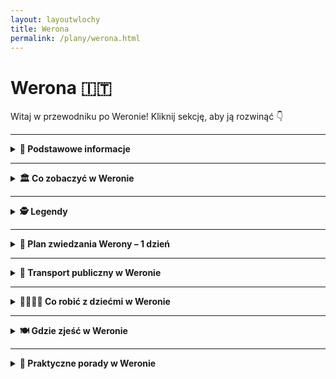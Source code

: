 ```yaml
---
layout: layoutwlochy
title: Werona
permalink: /plany/werona.html
---
```


# Werona 🇮🇹

Witaj w przewodniku po Weronie! Kliknij sekcję, aby ją rozwinąć 👇

---

<details>
 
  <summary><strong>📌 Podstawowe informacje</strong></summary>
  <h3>❤️ Werona – miasto miłości, mostów i marmuru</h3>
  <p>
    Werona to nie tylko miasto, to <strong>miłosna pocztówka z przeszłości</strong>. Tu każde kamienne przejście, każda fontanna i każdy balkon ma coś do opowiedzenia – najczęściej historię o wielkim uczuciu, z dramatycznym twistem i pięknym widokiem w tle. W końcu to tutaj rozgrywała się akcja najbardziej znanej tragedii miłosnej wszech czasów: <strong>„Romeo i Julia”</strong>. I choć Szekspir prawdopodobnie nigdy tu nie był, Werona już dawno zyskała miano <em>najbardziej romantycznego miasta Włoch</em>.
  </p>
  
  <p>
    Co więcej – <strong>Dom Julii</strong> z kultowym balkonem, pod którym Romeo miał szeptać miłosne frazy (prawdopodobnie bardziej po włosku niż po angielsku), to dziś obowiązkowy punkt każdej wycieczki. Pod ścianą domu zakochani zostawiają liściki, serca, a niektórzy nawet... gumy do żucia (te ostatnie już nie są mile widziane). A przy dziedzińcu stoi <strong>posąg Julii</strong> – i zgodnie z lokalną legendą, kto dotknie jej prawej piersi, ten będzie miał szczęście w miłości. Cóż... statua została przez to mocno wypolerowana.
  </p>

  <p>
    Ale spokojnie – nie trzeba być zakochanym (ani w dramacie), żeby zakochać się w Weronie. To miasto, które uwodzi <strong>architekturą z różnych epok</strong>, <strong>cichymi zaułkami</strong>, <strong>potężną rzymską Areną</strong> i nastrojowymi mostami nad rzeką Adygą. To także świetna baza wypadowa – do jeziora Garda, do Wenecji, a nawet do Alp. Tylko uważaj, bo jak raz usiądziesz z kieliszkiem Valpolicelli na Piazza delle Erbe, to możesz zapomnieć o dalszej podróży.
  </p>

  <p>
    Werona jest kompaktowa, ale pełna kontrastów. <strong>Rzymskie ruiny</strong> sąsiadują tu z <strong>renesansowymi pałacami</strong>, a <strong>gotyckie grobowce Scaligerich</strong> z nowoczesnymi butikami i barami serwującymi aperola tak pięknie, że aż szkoda pić. Przechadzając się po starówce, czujesz się jak bohater filmu – z tą różnicą, że scenografia jest prawdziwa.
  </p>

  <p>
    I nie zapominajmy o kuchni! Werona to kraina <strong>risotta z Amarone</strong>, <strong>polenty</strong>, <strong>makaronu z dziczyzną</strong> i – rzecz jasna – słodkiego <em>pandoro</em>, które tu wymyślono. To miasto, które nie pozwala być głodnym – ani sercem, ani żołądkiem.
  </p>

  <p>
    Podsumowując: Werona to miejsce, gdzie historia mówi szeptem, miłość wisi w powietrzu, a każdy zakręt jest gotowy na selfie. Jeśli szukasz włoskiej magii z nutką nostalgii, odrobiną dramatu i szklanką prosecco – to właśnie tu ją znajdziesz.
  </p>
</details>

---

<details>
  <summary><strong>🏛️ Co zobaczyć w Weronie</strong></summary>

  <details>
  <summary><strong>🏛️ Arena di Verona – rzymski kolos z operową duszą</strong></summary>
  <p><strong>Współrzędne:</strong> <em>45.4380° N, 10.9941° E</em></p>

  <p>
    Arena di Verona to serce miasta – dosłownie i metaforycznie. Ten imponujący rzymski amfiteatr zbudowano w I wieku naszej ery, a mimo upływu niemal dwóch tysięcy lat, wciąż działa! Kiedyś odbywały się tu walki gladiatorów i inne „rozrywki” antycznego Rzymu. Dziś? Zamiast lwów i mieczy – aria i aplauz.
  </p>

  <p>
    To jeden z najlepiej zachowanych amfiteatrów rzymskich na świecie – i drugi co do wielkości we Włoszech (zaraz po Koloseum). Pomieści nawet 22 tysiące osób, co czyni go największą otwartą sceną operową na świecie. A akustyka? Taka, że Pavarotti mógłby śpiewać bez mikrofonu.
  </p>

  <p>
    Od 1913 roku Arena słynie z letniego <strong>Festiwalu Operowego</strong>. To tutaj wystawiano „Aidę” z prawdziwymi końmi na scenie, a śpiewacy walczyli z upałem, publicznością i... gołębiami. Magia tego miejsca sprawia, że nawet ci, którzy operę znają tylko z kreskówek, wychodzą z wypiekami na twarzy.
  </p>

  <p>
    Poza operą odbywają się tu również koncerty światowych gwiazd, wydarzenia sportowe i spektakle. W ciągu dnia można zwiedzać arenę – wejść na trybuny, przejść się po starożytnym kamieniu i poczuć ducha przeszłości... i może trochę gliny z sandałów legionisty.
  </p>

  <ul>
    <li><strong>Bilety (zwiedzanie dzienne):</strong> ok. 10€</li>
    <li><strong>Bilety na wydarzenia:</strong> od ok. 25€ wzwyż (warto rezerwować wcześniej)</li>
    <li><strong>Rada:</strong> Jeśli możesz – wybierz się na koncert lub operę wieczorem. Nocna Arena, przy świetle pochodni i dźwiękach orkiestry, to przeżycie z kategorii „życie udane”.</li>
  </ul>
</details>
  
<details>
  <summary><strong>🏠 Dom Julii – balkon, listy i miłość na ścianach</strong></summary>
  <p><strong>Współrzędne:</strong> <em>45.4385° N, 10.9991° E</em></p>

  <p>
    Jeśli Werona to miasto miłości, to <strong>Dom Julii</strong> jest jej najpopularniejszym adresem. Niby nikt nie wie, czy istniała naprawdę, ale i tak miliony par przyjeżdżają tu co roku, by spojrzeć na balkon, gdzie – według legendy – Julia szeptała „Romeo, Romeo, czemuż ty jesteś Romeo?”.
  </p>

  <p>
    Budynek pochodzi z XIII wieku i należał do rodziny Capello – a to już brzmi podejrzanie podobnie do „Capuletti”. W środku znajduje się małe muzeum z meblami z epoki, kostiumami z filmów i niesławnym łóżkiem Julii z ekranizacji Zeffirellego. Ale prawdziwe tłumy zbiera się... na dziedzińcu.
  </p>

  <p>
    Tam czeka słynna <strong>brązowa rzeźba Julii</strong> – a według lokalnej tradycji, dotknięcie jej piersi przynosi szczęście w miłości (serio). Z kolei ściany pod balkonem pokryte są listami, gumami do żucia (tak, też dziwne), podpisami i serduszkami. To miejsce ma więcej wiadomości miłosnych niż niejedna aplikacja randkowa.
  </p>

  <p>
    Możesz tu także napisać własny list do Julii – osobiście lub mailowo. Jest nawet <strong>Klub Julii</strong>, który na poważnie odpisuje na listy z całego świata. To najbardziej romantyczna skrzynka odbiorcza we Włoszech.
  </p>

  <ul>
    <li><strong>Bilety (do wnętrza i na balkon):</strong> ok. 6€</li>
    <li><strong>Dziedziniec i rzeźba:</strong> dostępne bezpłatnie</li>
    <li><strong>Pro tip:</strong> Idź rano lub tuż przed zamknięciem – tłumy Romeo i Julii bywają intensywne w południe!</li>
  </ul>
</details>

<details>
  <summary><strong>🏰 Dom Romea – tajemnicza forteca miłości (i zazdrości)</strong></summary>
  <p><strong>Współrzędne:</strong> <em>45.4411° N, 11.0005° E</em></p>

  <p>
    Każda Julia potrzebuje swojego Romea – a każdy Romeo, jak się okazuje, potrzebuje solidnej, ceglanej twierdzy. <strong>Casa di Romeo</strong>, czyli Dom Romea, to średniowieczny budynek w stylu gotyckim, który – według lokalnej tradycji – należał do rodziny Montecchich, czyli pierwowzoru szekspirowskich Montague.
  </p>

  <p>
    Budowla wygląda jak miniforteca – wysokie mury, małe okna, zamknięta loggia. Czyli wszystko, czego potrzebujesz, jeśli boisz się teścia z rodu Capulettich. W przeciwieństwie do Domu Julii, ten nie jest udostępniony do zwiedzania w środku, ale warto podejść pod adres <strong>Via delle Arche Scaligeri</strong>, by zobaczyć ten kawałek weroneńskiej legendy.
  </p>

  <p>
    Na ścianie znajduje się tablica z napisem (po włosku, oczywiście), która przypomina, że „tu mieszkał Romeo” – no i że nie wolno parkować. Romantyzm ma swoje granice.
  </p>

  <p>
    Choć dom nie jest tak oblegany jak balkon Julii, ma w sobie więcej tajemniczości i… prawdopodobnie więcej historii. A jeśli jesteś romantykiem, to stawiając się pod tym domem, możesz wyobrazić sobie Romea w oknie – piszącego listy, knującego ucieczki albo... 
  </p>

  <ul>
    <li><strong>Wstęp:</strong> Z zewnątrz – bezpłatnie (wnętrza są prywatne i niedostępne)</li>
    <li><strong>Adres:</strong> Via Arche Scaligere 2, tuż obok grobowców rodu Scaligeri</li>
    <li><strong>Pro tip:</strong> Wpadnij tu po wizycie w Domu Julii – dla pełni dramatyczno-miłosnej narracji</li>
  </ul>
</details>


  <details>
  <summary><strong>🏰 Castelvecchio – zamek, który przetrwał wszystko</strong></summary>
  <p><strong>Współrzędne:</strong> <em>45.4392° N, 10.9885° E</em></p>

  <p>
    Nazwa <strong>Castelvecchio</strong> oznacza „stary zamek” – ale niech Cię to nie zwiedzie. Ten potężny kompleks obronny to nie tylko zabytek, ale i żywa opowieść o sile, strategii i renesansowej ambicji. Zbudowany w XIV wieku przez ród Scaligerich, zamek miał chronić Weronę przed wrogami... oraz ewentualnymi buntami wewnętrznymi. Wieża, mury i fosa jasno mówiły: „tu rządzą twardzi gracze”.
  </p>

  <p>
    Castelvecchio to dziś nie tylko imponująca forteca, ale też siedziba jednego z najważniejszych muzeów miasta – <strong>Muzeum Castelvecchio</strong>, z kolekcją rzeźb, obrazów i sztuki sakralnej od XII do XVIII wieku. Sam budynek zrewitalizowano z ogromnym szacunkiem do historii – zachowując surowy, gotycki klimat, ale dodając nowoczesne elementy dzięki wizji architekta Carlo Scarpy.
  </p>

  <p>
    Spacerując po zamkowych dziedzińcach i murach obronnych, możesz niemal usłyszeć odgłosy dawnych bitew... albo przynajmniej rozmowy rycerzy o tym, kto ma najlepszy miecz. A widok z murów na rzekę Adygę i most zamkowy (<strong>Ponte Scaligero</strong>)? Bezcenny.
  </p>

  <ul>
    <li><strong>Bilety:</strong> 6€ normalny (często są zniżki i darmowe wejścia w niedziele)</li>
    <li><strong>Adres:</strong> Corso Castelvecchio 2</li>
    <li><strong>Bonus:</strong> Koniecznie przejdź się po Ponte Scaligero – most jak z bajki o rycerzach i księżniczkach</li>
  </ul>
</details>


  <details>
  <summary><strong>🏛️ Piazza delle Erbe – plac, który widział wszystko</strong></summary>
  <p><strong>Współrzędne:</strong> <em>45.4432° N, 10.9978° E</em></p>

  <p>
    <strong>Piazza delle Erbe</strong> to serce historycznego centrum Werony – miejsce, gdzie życie toczy się od czasów starożytnego Rzymu. Dawniej był to rzymski forum, czyli rynek i centrum życia publicznego. Dziś to jeden z najbardziej fotogenicznych placów we Włoszech, który zachwyca na każdym kroku – nie tylko architekturą, ale też atmosferą.
  </p>

  <p>
    Otaczają go kolorowe kamienice z freskami, renesansowe pałace i zabytki, które mogłyby spokojnie zagrać główne role w historycznym serialu. Jest tu <strong>Wieża Lamberti</strong>, z której można spojrzeć na miasto z góry (i złapać zadyszkę po wejściu schodami), <strong>Fontanna Madonna Verona</strong> – średniowieczna dama z rzymską duszą – oraz <strong>Dom Mazzantiego</strong> z malowidłami, które zdobią fasadę niczym starożytny komiks.
  </p>

  <p>
    Na placu codziennie odbywa się targ – sprzedawcy oferują wszystko: od świeżych owoców po pamiątki, magnesy i kapelusze na włoską przygodę. Wokół znajdziesz też knajpki i kawiarnie – idealne miejsce, by wypić espresso lub zjeść gelato, patrząc, jak Werona pulsuje życiem.
  </p>

  <p>
    Wieczorem plac zmienia się w scenę – światła, dźwięki rozmów, muzyka ulicznych grajków. Piazza delle Erbe to Werona w pigułce: piękna, głośna, klimatyczna i absolutnie niezapomniana.
  </p>

  <ul>
    <li><strong>Co zobaczyć:</strong> Torre dei Lamberti, Madonna Verona, Dom Mazzantiego</li>
    <li><strong>Wskazówka:</strong> Najlepszy czas na zdjęcia – poranek lub zachód słońca</li>
    <li><strong>Pro tip:</strong> Wypij spritza na tarasie i poczuj się jak bohater włoskiego filmu</li>
  </ul>
</details>


  <details>
    <summary><strong>🔔 Torre dei Lamberti – wieża z widokiem</strong></summary>
    <p><strong>Współrzędne:</strong> <em>45.4422° N, 10.9970° E</em></p>
    <p>
      Ta 84-metrowa wieża dominuje nad Weroną i oferuje zapierający dech widok na dachy miasta i Alpy w tle. Można wejść po schodach lub wjechać windą (dla leniuszków). Warto poczekać na bicie dzwonów – mają w sobie coś magicznego. A panorama? Idealna do zdjęcia z napisem „Ciao Verona!”.
    </p>
  </details>

  <details>
  <summary><strong>🌉 Most Scaligero – średniowieczny cud inżynierii i ucieczek</strong></summary>
  <p><strong>Współrzędne:</strong> <em>45.4414° N, 10.9867° E</em></p>

  <p>
    <strong>Ponte Scaligero</strong>, czyli Most Scaligero, to nie tylko jeden z najpiękniejszych mostów w Weronie, ale też kawał porządnej, średniowiecznej inżynierii z twistem dramatycznym. Zbudowany w XIV wieku jako część systemu obronnego <strong>Castelvecchio</strong>, miał służyć... do szybkiej ucieczki z zamku. Sprytne, co?
  </p>

  <p>
    Most wyróżnia się czerwonymi cegłami, wysokimi blankami i charakterystycznymi, ostro zakończonymi łukami. Swego czasu był jednym z najdłuższych kamiennych mostów na świecie. W II wojnie światowej został wysadzony przez Niemców, ale Włosi odbudowali go z miłością i dbałością o każdy detal – jakby układali puzzle z XIV wieku.
  </p>

  <p>
    Przejście przez Most Scaligero to podróż w czasie. Z jednej strony widok na Adygę i zabytkowe mury zamku, z drugiej – panoramę Werony, która wygląda jak z ilustracji do średniowiecznej baśni. Idealne miejsce na spacer, zdjęcia, zachwyty i... może nawet jedno westchnienie rodem z Romea i Julii.
  </p>

  <ul>
    <li><strong>Dojście:</strong> Zaledwie kilka kroków od Castelvecchio – wejście możliwe od strony dziedzińca lub z nadbrzeża</li>
    <li><strong>Wstęp:</strong> Bezpłatny – mostem można przejść o każdej porze dnia (i nocy!)</li>
    <li><strong>Wskazówka:</strong> Idealne miejsce na zdjęcia o złotej godzinie lub przy pełni księżyca</li>
  </ul>
  
   </details>
   
  </details>
  

---

<details>
   <summary><strong>🕵️ Legendy</strong></summary>

 
    <h3>🏠 Dom Julii – miłość i marmurowy cud</h3>
    <p>
      <em>Współrzędne: 45.4386° N, 10.9944° E</em>
    </p>
    <p>
      To najbardziej romantyczne miejsce w Weronie, związane z legendą o Romeu i Julii. Choć historia Szekspira to fikcja, Werona upodobała ją sobie na dobre. W dziedzińcu przy Via Cappello 23 znajduje się słynny balkon i posąg Julii. Według legendy, kto dotknie jej prawej piersi, ten znajdzie szczęście w miłości. Codziennie przybywają tu zakochani z całego świata, by zostawić list z prośbą o radę lub… pierścionek zaręczynowy.
    </p>
  
    <h3>⚔️ Grób Romea – miejsce smutku i zagadki</h3>
    <p>
      <em>Współrzędne: 45.4368° N, 10.9903° E</em>
    </p>
    <p>
      Choć mniej znany niż dom Julii, klasztor franciszkanów przy Via del Pontiere kryje miejsce nazywane „grobem Romea”. W skromnej, czerwonej trumnie miał spocząć młody Montecchi. Miejsce owiane jest melancholią i legendą – mówi się, że kto je odwiedzi i pomyśli życzenie, otrzyma odpowiedź w formie... przeczucia. Ale tylko raz w życiu.
    </p>
  
    <h3>🧱 Arco dei Gavi – duch rzymskiego architekta</h3>
    <p>
      <em>Współrzędne: 45.4415° N, 10.9878° E</em>
    </p>
    <p>
      Ten monumentalny łuk triumfalny z czasów rzymskich był świadkiem wielu wydarzeń. Jedna z legend mówi, że jego twórca – rzymski architekt Lucius Vitruvius – nawiedza to miejsce co sto lat, sprawdzając, czy ktoś nie próbuje go przebudować. Świadkowie mówią o postaci w białej todze przechadzającej się nocą przy murach.
    </p>
  
    <h3>🌉 Most Scaligero – miłość, zdrada i widma</h3>
    <p>
      <em>Współrzędne: 45.4411° N, 10.9889° E</em>
    </p>
    <p>
      Ten malowniczy most łączący Castelvecchio z zachodnim brzegiem Adygi skrywa opowieść o niespełnionej miłości między córką rodu della Scala a synem wrogiej rodziny. Dziewczyna rzuciła się z mostu, a od tej pory – według legendy – przy pełni księżyca słychać płacz i widuje się kobietę w białej sukni spacerującą po moście. Miejscowi twierdzą, że to znak, by nie igrać z uczuciami.
    </p>
   </details>
   
---

<details>
  <summary><strong>📅 Plan zwiedzania Werony – 1 dzień</strong></summary>

  <h3>⛪ Bazylika San Zeno</h3>
  <p>
    Rozpocznij dzień od jednego z najpiękniejszych kościołów w Weronie. <strong>San Zeno Maggiore</strong> zachwyca romańską fasadą i wyjątkowymi drzwiami z brązu, a w środku czeka Cię arcydzieło Mantegni. Mało turystów, dużo sztuki i spokoju.
  </p>

  <h3>🏛️ Arena di Verona</h3>
  <p>
    To nie tylko koloseum na północ – to miejsce, gdzie do dziś odbywają się koncerty i opery pod gołym niebem. Wejdź do środka, usiądź na kamiennych trybunach i wyobraź sobie, że jesteś na rzymskiej gali... albo festiwalu muzycznym. 
  </p>

  <h3>🏰 Castelvecchio i most Scaligero</h3>
  <p>
    Średniowieczny zamek nad rzeką Adygą, dziś mieści muzeum sztuki i historii. Spacer po murach zamku oraz przez <strong>Ponte Scaligero</strong> to mała podróż w czasie – z pięknymi widokami na rzekę i stare miasto.
  </p>

  <h3>☕ Przerwa na kawę i przekąskę</h3>
  <p>
    Zatrzymaj się w jednej z kawiarni w pobliżu <strong>Piazza Bra</strong>. Polecam <em>Caffè Vittorio Emanuele</em> lub <em>Osteria Caffè Monte Baldo</em>. Espresso i kanapka lub klasyczne tramezzino naładowa energię na dalszą część dnia.
  </p>

  <h3>🏠 Casa di Giulietta</h3>
  <p>
    Tak, to tutaj można zobaczyć słynny balkon Julii i pomnik z wypolerowaną piersią (legenda głosi, że przynosi szczęście w miłości). Miejsce nieco turystyczne, ale trudno je pominąć – zwłaszcza, że Romeo i Julia to ambasadorzy miasta!
  </p>

  <h3>🛍️ Piazza delle Erbe i Torre dei Lamberti</h3>
  <p>
    To serce starej Werony. Plac otoczony freskami, arkadami i sklepikami. Wejdź (albo wjedź windą) na <strong>Torre dei Lamberti</strong> – z góry zobaczysz całe czerwone dachy miasta. Potem czas na małe zakupy – lokalne produkty, oliwa, wino lub pamiątki.
  </p>

  <h3>🌉 Ponte Pietra i spacer nad Adygą</h3>
  <p>
    Najstarszy most w Weronie prowadzi na drugą stronę rzeki. Spacer wzdłuż brzegu to świetny sposób, by złapać chwilę oddechu i podziwiać spokojne widoki. Jeśli masz siłę – wejdź na wzgórze do <strong>Castel San Pietro</strong> – panorama miasta Cię wynagrodzi.
  </p>

  <h3>🍝 Kolacja</h3>
  <p>
    Wracając do centrum, zatrzymaj się na kolację. Polecam <strong>Trattoria al Pompiere</strong> – klasyczne dania weneckie i lokalne wina – lub bardziej kameralne <strong>Locanda di Castelvecchio</strong> na romantyczne zakończenie dnia.
  </p>

  <h3>🍹 Aperol Spritz na Piazza dei Signori</h3>
  <p>
    Zasłużony odpoczynek! Usiądź pod arkadami, zamów Spritza i podziwiaj wieczorny klimat miasta, gdzie czas płynie wolniej, a historia czai się w każdym zaułku.
  </p>

</details>


---

<details>
  <summary><strong>🚌 Transport publiczny w Weronie</strong></summary>
  
  <h3>🚏 Komunikacja miejska</h3>
  <p>
    Werona ma bardzo przyjazny system komunikacji miejskiej, oparty głównie na autobusach. Operatorem jest <strong>ATV (Azienda Trasporti Verona)</strong>. Autobusy kursują często i punktualnie, a do większości atrakcji turystycznych można spokojnie dotrzeć pieszo – miasto jest kompaktowe i idealne do spacerów.
  </p>

  <ul>
    <li><strong>Bilety:</strong> 1,50€ za bilet 90-minutowy (kupiony w kiosku lub automacie), 2€ u kierowcy.</li>
    <li><strong>Gdzie kupić:</strong> kioski, tabacchi, automaty biletowe, aplikacja „Ticket Bus Verona”.</li>
    <li><strong>Karnety:</strong> dostępne są bilety 1-, 3- i 7-dniowe dla turystów (do kupienia w punktach ATV).</li>
  </ul>

  <p>
    Jeśli planujesz intensywne zwiedzanie, warto rozważyć <strong>Verona Card</strong> – zawiera przejazdy komunikacją oraz wejścia do wielu atrakcji (Arena, Dom Julii, muzea). Cena: 20€ (1 dzień) lub 25€ (2 dni).
  </p>

  <h3>🛫 Dojazd z lotniska do centrum Werony</h3>
  <p>
    Główne lotnisko to <strong>Aeroporto Valerio Catullo (VRN)</strong>, położone ok. 12 km od centrum. Dojazd jest bardzo prosty:
  </p>

  <ul>
    <li><strong>Aerobus (Shuttle Bus)</strong> – kursuje co 20 minut między lotniskiem a dworcem <em>Verona Porta Nuova</em>.</li>
    <li><strong>Czas przejazdu:</strong> ok. 15 minut.</li>
    <li><strong>Cena biletu:</strong> 6€ (bilet ważny też przez 75 minut w komunikacji miejskiej po dotarciu do miasta).</li>
    <li><strong>Gdzie kupić:</strong> w automatach na lotnisku, u kierowcy, online lub w aplikacji ATV.</li>
  </ul>

  <h3>🚕 Alternatywa: taksówka</h3>
  <p>
    Przejazd taksówką z lotniska do centrum Werony kosztuje średnio <strong>25–30€</strong> w zależności od pory dnia i ruchu. Oficjalne taksówki czekają przed terminalem – białe z logo i licznikiem.
  </p>

  <h3>🚶 Pieszo lub rowerem?</h3>
  <p>
    Centrum Werony jest idealne do zwiedzania pieszo – odległości między atrakcjami są niewielkie, a spacer wąskimi uliczkami ma swój niepowtarzalny urok. Miasto oferuje także wypożyczalnie rowerów (w tym <em>Verona Bike</em> – system miejskich rowerów).
  </p>
</details>

---

<details>
  <summary><strong>👨‍👩‍👧‍👦 Co robić z dziećmi w Weronie</strong></summary>

  <h3>🦁 Ogród zoologiczny Parco Natura Viva (ok. 30 min od Werony)</h3>
  <p>
    To nie tylko zoo, ale i prawdziwe safari! Dzieciaki mogą zobaczyć lwy, żyrafy, lemury, a nawet dinozaury w specjalnej strefie „Prehistory Park”. Część parku przechodzi się pieszo, a część można przejechać autem jak na afrykańskim safari.
  </p>
  <ul>
    <li><strong>Lokalizacja:</strong> Bussolengo (ok. 20 km od centrum)</li>
    <li><strong>Bilety:</strong> ok. 24€ dzieci / 30€ dorośli</li>
  </ul>

  <h3>🏛️ Muzeum Historii Naturalnej (Museo di Storia Naturale di Verona)</h3>
  <p>
    Dinozaury, kości, kamienie, szkielety i interaktywne eksponaty – to muzeum wciąga nawet najmłodszych odkrywców. Położone niedaleko rzeki Adyga, w pięknym pałacu z ogrodem.
  </p>

  <h3>🎭 Mini-spektakl w Arena di Verona</h3>
  <p>
    Jeśli trafisz na dzień prób lub pokazów dla dzieci – możesz wejść do Areny i zobaczyć coś wyjątkowego. Organizowane są też specjalne spektakle edukacyjne w wersji dla najmłodszych.
  </p>

  <h3>🌳 Spacer w Giardino Giusti</h3>
  <p>
    Piękne ogrody z labiryntem z żywopłotu i ukrytymi zakamarkami – idealne na spacer i zabawę w chowanego. Wzgórze z widokiem na całe miasto to również punkt bonusowy.
  </p>

  <h3>🍦 Poszukiwanie najlepszych lodów w mieście</h3>
  <p>
    Zorganizuj rodzinne „gelato challenge”! Polecamy lody w <strong>Gelateria Savoia</strong> (klasyk), <strong>La Romana</strong> (nowoczesne smaki) i <strong>Amorino</strong> (róże z lodów!). Dzieciaki zdecydują, która gałka była najlepsza.
  </p>

  <h3>🛶 Rejsik po Adydze</h3>
  <p>
    Dla starszych dzieci – krótki rejs po rzece łódką lub kajakiem to niezapomniana przygoda. Organizowane są wycieczki z przewodnikiem w bezpiecznych grupach.
  </p>

  <h3>🐉 Bajkowe spacery i legenda o smokach Werony</h3>
  <p>
    W dawnych czasach w Weronie podobno mieszkał smok… Przejdź się z dziećmi po starym mieście i opowiadaj historie – przy Domu Julii, w zamku i na moście Ponte Pietra. Stwórzcie własną legendę!
  </p>

</details>

---

<details>
  <summary><strong>🍽️ Gdzie zjeść w Weronie</strong></summary>

  <h3>🍝 Osteria al Duca – klasyczna weroneska kuchnia</h3>
  <p>
    Przytulna osteria ukryta w bocznej uliczce. Specjalizuje się w regionalnych daniach – polecamy <strong>bigoli all’anatra</strong> (makaron z kaczką) i <strong>pastissada de caval</strong> (gulasz z koniny – lokalny przysmak). Porcje solidne, klimat bardzo lokalny.
  </p>

  <h3>🍕 Pizzeria da Salvatore – tanio i smacznie</h3>
  <p>
    Popularna wśród mieszkańców pizzeria z klasyczną włoską pizzą – cienkie ciasto, dużo smaku i ceny idealne na podróżniczy budżet. Można wziąć na wynos i zjeść nad Adygą.
  </p>

  <h3>🥩 Trattoria Pane e Vino – dla mięsożerców</h3>
  <p>
    Rustykalna trattoria z sezonowym menu. Spróbuj <strong>risotto all’Amarone</strong> lub <strong>bollito con pearà</strong> – gotowanego mięsa z tradycyjnym pieprznym sosem. Świetna jakość za rozsądną cenę.
  </p>

  <h3>🥗 Locanda 4 Cuochi – nowoczesna kuchnia w lokalnym stylu</h3>
  <p>
    Kreatywna włoska kuchnia w eleganckim, ale niezobowiązującym wnętrzu. Idealne miejsce, jeśli chcesz spróbować czegoś ciekawego, ale nadal lokalnego. Makarony, dania rybne, sezonowe warzywa – wszystko pięknie podane.
  </p>

  <h3>🍨 Gelateria Savoia – lody z tradycją</h3>
  <p>
    Jedna z najstarszych lodziarni w Weronie. Lody robione rzemieślniczo, klasyczne smaki i nowoczesne wariacje. Idealna przerwa w zwiedzaniu, zwłaszcza w upalny dzień.
  </p>

  <h3>🥖 Street food: Panini & Co.</h3>
  <p>
    W centrum Werony znajdziesz kilka food trucków i barów z kanapkami – szybki lunch na stojąco lub do zabrania na spacer. Spróbuj panino z szynką parmeńską i serem Monte Veronese!
  </p>

  <h3>🍷 Aperitivo? Piazza delle Erbe!</h3>
  <p>
    Wczesnym wieczorem usiądź przy jednym z barów na Piazza delle Erbe i zamów <strong>Aperol Spritz</strong> z przekąskami – to lokalny rytuał. Idealne miejsce na obserwowanie życia miasta.
  </p>

</details>

---

<details>
  <summary><strong>🧳 Praktyczne porady w Weronie</strong></summary>

  <h3>💶 Coperto i serwis – chleb, oliwa i opłata</h3>
  <p>
    W wielu restauracjach w Weronie doliczany jest <strong>coperto</strong> – opłata za nakrycie, chleb i wodę (2–3€). Czasem pojawi się też <strong>servizio</strong> – szczególnie w turystycznych lokalach, blisko amfiteatru. Rada? Sprawdź rachunek przed płaceniem – unikniesz zdziwienia większego niż przy oglądaniu „Romea i Julii” w wersji operowej.
  </p>

  <h3>💰 Napiwki – nie musisz, ale miło</h3>
  <p>
    We Włoszech napiwek nie jest obowiązkowy, ale jeśli obsługa była miła – zostaw 1–2€. Kelnerzy docenią, a Ty poczujesz się jak prawdziwy dżentelmen lub dama.
  </p>

  <h3>🛍️ Co warto kupić w Weronie?</h3>
  <ul>
    <li><strong>Wina z regionu Valpolicella</strong> – szczególnie Amarone i Ripasso</li>
    <li><strong>Oliwa z oliwek z gór Lessini</strong> – złoto północy</li>
    <li><strong>Mydła i kosmetyki z naturalnych składników</strong> – lokalna produkcja</li>
    <li><strong>Pamiątki związane z Julią</strong> – breloczki, listy, czekoladki (serio!)</li>
  </ul>

  <h3>🚫 Czego unikać?</h3>
  <ul>
    <li>Kupowania pamiątek pod Areną – często tandeta za podwójną cenę</li>
    <li>Wchodzenia na balkon Julii bez biletu – strażnicy mają sokoli wzrok</li>
    <li>Picia alkoholu „na ulicy” – w centrum bywa zakazane wieczorami</li>
    <li>Dotykania posągu Julii „dla szczęścia” – to już trochę przereklamowane</li>
  </ul>

  <h3>🗣️ Podstawowe zwroty po włosku</h3>
  <ul>
    <li><strong>Buongiorno</strong> – dzień dobry</li>
    <li><strong>Un tavolo per due, per favore</strong> – stolik dla dwóch, proszę</li>
    <li><strong>Dov’è l’Arena?</strong> – gdzie jest Arena?</li>
    <li><strong>Vorrei un gelato</strong> – poproszę lody</li>
    <li><strong>Arrivederci!</strong> – do widzenia!</li>
  </ul>

  <h3>💳 Karta czy gotówka?</h3>
  <p>
    Karty działają prawie wszędzie, ale w małych barach, kioskach czy u lokalnych winiarzy – gotówka wciąż króluje. Bankomaty są dostępne, ale mogą naliczać prowizję, więc warto mieć trochę euro w kieszeni.
  </p>

  <h3>👠 Styl – bo Werona to nie tylko dramaty</h3>
  <p>
    W Weronie nawet pies wygląda stylowo, więc nie bądź gorszy. Ubrania wygodne, ale ładne. Na kolację: coś elegantszego. Na arenę? Weź coś ciepłego, nawet latem – kamień trzyma chłód jak wspomnienie po dawnym kochanku.
  </p>

</details>


